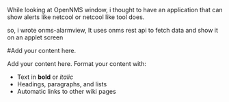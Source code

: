 While looking at OpenNMS window, i thought to have an application that can show alerts like netcool or netcool like tool does.

so, i wrote onms-alarmview,
It uses onms rest api to fetch data and show it on an applet screen

#Add your content here.



Add your content here.  Format your content with:
  * Text in **bold** or _italic_
  * Headings, paragraphs, and lists
  * Automatic links to other wiki pages